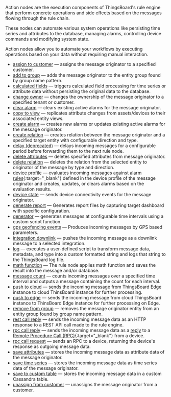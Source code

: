 Action nodes are the execution components of ThingsBoard's rule engine that perform concrete operations and side effects based on the messages flowing through the rule chain.

These nodes can automate various system operations like persisting time series and attributes to the database, managing alarms, controlling device commands and modifying system state. 

Action nodes allow you to automate your workflows by executing operations based on your data without requiring manual interaction.

- <span class="item-ce product-label-padding">[assign to customer](/docs/user-guide/rule-engine-2-0/nodes/action/assign-to-customer)</span> — assigns the message originator to a specified customer.
- <span class="item-pe product-label-padding">[add to group](/docs/user-guide/rule-engine-2-0/nodes/action/add-to-group)</span> — adds the message originator to the entity group found by group name pattern.
- [calculated fields](/docs/user-guide/rule-engine-2-0/nodes/action/calculated-fields) — triggers calculated field processing for time series or attribute data without persisting the original data to the database.
- <span class="item-pe product-label-padding">[change owner](/docs/user-guide/rule-engine-2-0/nodes/action/change-owner)</span> — changes the ownership of the message originator to a specified tenant or customer.
- [clear alarm](/docs/user-guide/rule-engine-2-0/nodes/action/clear-alarm) — clears existing active alarms for the message originator.
- [copy to view](/docs/user-guide/rule-engine-2-0/nodes/action/copy-to-view) — replicates attribute changes from assets/devices to their associated entity views.
- [create alarm](/docs/user-guide/rule-engine-2-0/nodes/action/create-alarm) — creates new alarms or updates existing active alarms for the message originator.
- [create relation](/docs/user-guide/rule-engine-2-0/nodes/action/create-relation) — creates relation between the message originator and a specified target entity with configurable direction and type.
- [delay (deprecated)](/docs/user-guide/rule-engine-2-0/nodes/action/delay) — delays incoming messages for a configurable period before forwarding them to the next rule node.
- [delete attributes](/docs/user-guide/rule-engine-2-0/nodes/action/delete-attributes) — deletes specified attributes from message originator.
- [delete relation](/docs/user-guide/rule-engine-2-0/nodes/action/delete-relation) — deletes the relation from the selected entity to originator of the message by type and direction.
- [device profile](/docs/user-guide/rule-engine-2-0/nodes/action/device-profile) — evaluates incoming messages against [alarm rules](/docs/{{docsPrefix}}/user-guide/device-profiles/#alarm-rules){:target="_blank"} defined in the device profile of the message originator and creates, updates, or clears alarms based on the evaluation results.
- [device state](/docs/user-guide/rule-engine-2-0/nodes/action/device-state) — sends device connectivity events for the message originator.
- <span class="item-pe product-label-padding">[generate report](/docs/user-guide/rule-engine-2-0/nodes/action/generate-report)</span> — Generates report files by capturing target dashboard with specific configuration.
- [generator](/docs/user-guide/rule-engine-2-0/nodes/action/generator) — generates messages at configurable time intervals using a custom script function.
- [gps geofencing events](/docs/user-guide/rule-engine-2-0/nodes/action/gps-geofencing-events) — Produces incoming messages by GPS based parameters.
- <span class="item-pe product-label-padding">[integration downlink](/docs/user-guide/rule-engine-2-0/nodes/action/integration-downlink)</span> — pushes the incoming message as a downlink message to a selected integration.
- [log](/docs/user-guide/rule-engine-2-0/nodes/action/log) — executes a user-defined script to transform message data, metadata, and type into a custom formatted string and logs that string to the ThingsBoard log file.
- [math function](/docs/user-guide/rule-engine-2-0/nodes/action/math-function) — The rule node applies math function and saves the result into the message and/or database.
- [message count](/docs/user-guide/rule-engine-2-0/nodes/action/message-count) — counts incoming messages over a specified time interval and outputs a message containing the count for each interval.
- <span class="item-edge product-label-padding">[push to cloud](/docs/user-guide/rule-engine-2-0/nodes/action/push-to-cloud)</span> — sends the incoming message from ThingsBoard Edge instance to cloud ThinsBoard instance for further processing.
- [push to edge](/docs/user-guide/rule-engine-2-0/nodes/action/push-to-edge) — sends the incoming message from cloud ThingsBoard instance to ThinsBoard Edge instance for further processing on Edge.
- <span class="item-pe product-label-padding">[remove from group](/docs/user-guide/rule-engine-2-0/nodes/action/remove-from-group)</span> — removes the message originator entity from an entity group found by group name pattern.
- [rest call reply](/docs/user-guide/rule-engine-2-0/nodes/action/rest-call-reply) — sends the incoming message data as an HTTP response to a REST API call made to the rule engine.
- [rpc call reply](/docs/user-guide/rule-engine-2-0/nodes/action/rpc-call-reply) — sends the incoming message data as a [reply]((/docs/{{docsPrefix}}user-guide/rule-engine-2-0/tutorials/rpc-reply-tutorial)) to a [Remote Procedure Call (RPC)](/docs/{{docsPrefix}}user-guide/rpc){:target="_blank"} from a device.
- [rpc call request](/docs/user-guide/rule-engine-2-0/nodes/action/rpc-call-request) — sends an RPC to a device, returning the device's response as outgoing message data.
- [save attributes](/docs/user-guide/rule-engine-2-0/nodes/action/save-attributes) — stores the incoming message data as attribute data of the message originator.
- [save time series](/docs/user-guide/rule-engine-2-0/nodes/action/save-timeseries) — stores the incoming message data as time series data of the message originator.
- [save to custom table](/docs/user-guide/rule-engine-2-0/nodes/action/save-to-custom-table) — stores the incoming message data in a custom Cassandra table.
- <span class="item-ce product-label-padding">[unassign from customer](/docs/user-guide/rule-engine-2-0/nodes/action/unassign-from-customer)</span> — unassigns the message originator from a customer.
